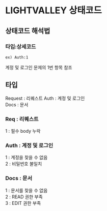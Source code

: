 # LIGHTVALLEY 상태코드
## 상태코드 해석법
### 타입:상세코드
``` 
ex) Auth:1   
```
계정 및 로그인 문제의 1번 항목 참조 


## 타입
Request : 리퀘스트
Auth : 계정 및 로그인    
Docs : 문서

### Req : 리퀘스트

1 : 필수 body 누락 

### Auth : 계정 및 로그인

1 : 계정을 찾을 수 없음   
2 : 비밀번호 불일치

### Docs : 문서

1 : 문서를 찾을 수 없음  
2 : READ 권한 부족  
3 : EDIT 권한 부족  


